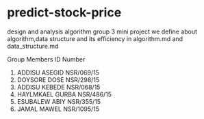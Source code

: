 # predict-stock-price
design and analysis algorithm group 3 mini project
we define about algorithm,data structure and its efficiency in algorithm.md and data_structure.md



Group Members                ID Number
1. ADDISU ASEGID             NSR/069/15
2. DOYSORE DOSE              NSR/298/15
3. ADDISU KEBEDE             NSR/068/15
4. HAYLMKAEL GURBA          NSR/486/15
5. ESUBALEW ABIY             NSR/355/15
6. JAMAL MAWEL               NSR/1095/15
